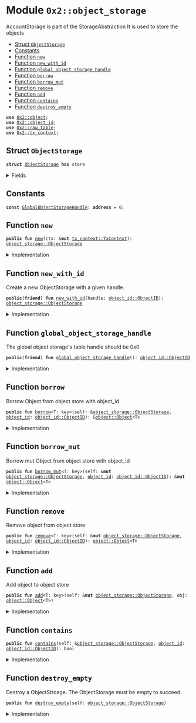 
<a name="0x2_object_storage"></a>

# Module `0x2::object_storage`

AccountStorage is part of the StorageAbstraction
It is used to store the objects


-  [Struct `ObjectStorage`](#0x2_object_storage_ObjectStorage)
-  [Constants](#@Constants_0)
-  [Function `new`](#0x2_object_storage_new)
-  [Function `new_with_id`](#0x2_object_storage_new_with_id)
-  [Function `global_object_storage_handle`](#0x2_object_storage_global_object_storage_handle)
-  [Function `borrow`](#0x2_object_storage_borrow)
-  [Function `borrow_mut`](#0x2_object_storage_borrow_mut)
-  [Function `remove`](#0x2_object_storage_remove)
-  [Function `add`](#0x2_object_storage_add)
-  [Function `contains`](#0x2_object_storage_contains)
-  [Function `destroy_empty`](#0x2_object_storage_destroy_empty)


<pre><code><b>use</b> <a href="object.md#0x2_object">0x2::object</a>;
<b>use</b> <a href="object_id.md#0x2_object_id">0x2::object_id</a>;
<b>use</b> <a href="raw_table.md#0x2_raw_table">0x2::raw_table</a>;
<b>use</b> <a href="tx_context.md#0x2_tx_context">0x2::tx_context</a>;
</code></pre>



<a name="0x2_object_storage_ObjectStorage"></a>

## Struct `ObjectStorage`



<pre><code><b>struct</b> <a href="object_storage.md#0x2_object_storage_ObjectStorage">ObjectStorage</a> <b>has</b> store
</code></pre>



<details>
<summary>Fields</summary>


<dl>
<dt>
<code>handle: <a href="object_id.md#0x2_object_id_ObjectID">object_id::ObjectID</a></code>
</dt>
<dd>

</dd>
</dl>


</details>

<a name="@Constants_0"></a>

## Constants


<a name="0x2_object_storage_GlobalObjectStorageHandle"></a>



<pre><code><b>const</b> <a href="object_storage.md#0x2_object_storage_GlobalObjectStorageHandle">GlobalObjectStorageHandle</a>: <b>address</b> = 0;
</code></pre>



<a name="0x2_object_storage_new"></a>

## Function `new`



<pre><code><b>public</b> <b>fun</b> <a href="object_storage.md#0x2_object_storage_new">new</a>(ctx: &<b>mut</b> <a href="tx_context.md#0x2_tx_context_TxContext">tx_context::TxContext</a>): <a href="object_storage.md#0x2_object_storage_ObjectStorage">object_storage::ObjectStorage</a>
</code></pre>



<details>
<summary>Implementation</summary>


<pre><code><b>public</b> <b>fun</b> <a href="object_storage.md#0x2_object_storage_new">new</a>(ctx: &<b>mut</b> TxContext): <a href="object_storage.md#0x2_object_storage_ObjectStorage">ObjectStorage</a> {
    <a href="object_storage.md#0x2_object_storage_ObjectStorage">ObjectStorage</a> {
        handle: <a href="raw_table.md#0x2_raw_table_new_table_handle">raw_table::new_table_handle</a>(ctx),
    }
}
</code></pre>



</details>

<a name="0x2_object_storage_new_with_id"></a>

## Function `new_with_id`

Create a new ObjectStorage with a given handle.


<pre><code><b>public</b>(<b>friend</b>) <b>fun</b> <a href="object_storage.md#0x2_object_storage_new_with_id">new_with_id</a>(handle: <a href="object_id.md#0x2_object_id_ObjectID">object_id::ObjectID</a>): <a href="object_storage.md#0x2_object_storage_ObjectStorage">object_storage::ObjectStorage</a>
</code></pre>



<details>
<summary>Implementation</summary>


<pre><code><b>public</b>(<b>friend</b>) <b>fun</b> <a href="object_storage.md#0x2_object_storage_new_with_id">new_with_id</a>(handle: ObjectID): <a href="object_storage.md#0x2_object_storage_ObjectStorage">ObjectStorage</a>{
    <a href="object_storage.md#0x2_object_storage_ObjectStorage">ObjectStorage</a> {
        handle,
    }
}
</code></pre>



</details>

<a name="0x2_object_storage_global_object_storage_handle"></a>

## Function `global_object_storage_handle`

The global object storage's table handle should be 0x0


<pre><code><b>public</b>(<b>friend</b>) <b>fun</b> <a href="object_storage.md#0x2_object_storage_global_object_storage_handle">global_object_storage_handle</a>(): <a href="object_id.md#0x2_object_id_ObjectID">object_id::ObjectID</a>
</code></pre>



<details>
<summary>Implementation</summary>


<pre><code><b>public</b>(<b>friend</b>) <b>fun</b> <a href="object_storage.md#0x2_object_storage_global_object_storage_handle">global_object_storage_handle</a>() : ObjectID {
    <a href="object_id.md#0x2_object_id_address_to_object_id">object_id::address_to_object_id</a>(<a href="object_storage.md#0x2_object_storage_GlobalObjectStorageHandle">GlobalObjectStorageHandle</a>)
}
</code></pre>



</details>

<a name="0x2_object_storage_borrow"></a>

## Function `borrow`

Borrow Object from object store with object_id


<pre><code><b>public</b> <b>fun</b> <a href="object_storage.md#0x2_object_storage_borrow">borrow</a>&lt;T: key&gt;(self: &<a href="object_storage.md#0x2_object_storage_ObjectStorage">object_storage::ObjectStorage</a>, <a href="object_id.md#0x2_object_id">object_id</a>: <a href="object_id.md#0x2_object_id_ObjectID">object_id::ObjectID</a>): &<a href="object.md#0x2_object_Object">object::Object</a>&lt;T&gt;
</code></pre>



<details>
<summary>Implementation</summary>


<pre><code><b>public</b> <b>fun</b> <a href="object_storage.md#0x2_object_storage_borrow">borrow</a>&lt;T: key&gt;(self: &<a href="object_storage.md#0x2_object_storage_ObjectStorage">ObjectStorage</a>, <a href="object_id.md#0x2_object_id">object_id</a>: ObjectID): &Object&lt;T&gt;{
    <a href="raw_table.md#0x2_raw_table_borrow">raw_table::borrow</a>&lt;ObjectID, Object&lt;T&gt;&gt;(&self.handle, <a href="object_id.md#0x2_object_id">object_id</a>)
}
</code></pre>



</details>

<a name="0x2_object_storage_borrow_mut"></a>

## Function `borrow_mut`

Borrow mut Object from object store with object_id


<pre><code><b>public</b> <b>fun</b> <a href="object_storage.md#0x2_object_storage_borrow_mut">borrow_mut</a>&lt;T: key&gt;(self: &<b>mut</b> <a href="object_storage.md#0x2_object_storage_ObjectStorage">object_storage::ObjectStorage</a>, <a href="object_id.md#0x2_object_id">object_id</a>: <a href="object_id.md#0x2_object_id_ObjectID">object_id::ObjectID</a>): &<b>mut</b> <a href="object.md#0x2_object_Object">object::Object</a>&lt;T&gt;
</code></pre>



<details>
<summary>Implementation</summary>


<pre><code><b>public</b> <b>fun</b> <a href="object_storage.md#0x2_object_storage_borrow_mut">borrow_mut</a>&lt;T: key&gt;(self: &<b>mut</b> <a href="object_storage.md#0x2_object_storage_ObjectStorage">ObjectStorage</a>, <a href="object_id.md#0x2_object_id">object_id</a>: ObjectID): &<b>mut</b> Object&lt;T&gt;{
    <a href="raw_table.md#0x2_raw_table_borrow_mut">raw_table::borrow_mut</a>&lt;ObjectID, Object&lt;T&gt;&gt;(&self.handle, <a href="object_id.md#0x2_object_id">object_id</a>)
}
</code></pre>



</details>

<a name="0x2_object_storage_remove"></a>

## Function `remove`

Remove object from object store


<pre><code><b>public</b> <b>fun</b> <a href="object_storage.md#0x2_object_storage_remove">remove</a>&lt;T: key&gt;(self: &<b>mut</b> <a href="object_storage.md#0x2_object_storage_ObjectStorage">object_storage::ObjectStorage</a>, <a href="object_id.md#0x2_object_id">object_id</a>: <a href="object_id.md#0x2_object_id_ObjectID">object_id::ObjectID</a>): <a href="object.md#0x2_object_Object">object::Object</a>&lt;T&gt;
</code></pre>



<details>
<summary>Implementation</summary>


<pre><code><b>public</b> <b>fun</b> <a href="object_storage.md#0x2_object_storage_remove">remove</a>&lt;T: key&gt;(self: &<b>mut</b> <a href="object_storage.md#0x2_object_storage_ObjectStorage">ObjectStorage</a>, <a href="object_id.md#0x2_object_id">object_id</a>: ObjectID): Object&lt;T&gt;{
    <a href="raw_table.md#0x2_raw_table_remove">raw_table::remove</a>&lt;ObjectID, Object&lt;T&gt;&gt;(&self.handle, <a href="object_id.md#0x2_object_id">object_id</a>)
}
</code></pre>



</details>

<a name="0x2_object_storage_add"></a>

## Function `add`

Add object to object store


<pre><code><b>public</b> <b>fun</b> <a href="object_storage.md#0x2_object_storage_add">add</a>&lt;T: key&gt;(self: &<b>mut</b> <a href="object_storage.md#0x2_object_storage_ObjectStorage">object_storage::ObjectStorage</a>, obj: <a href="object.md#0x2_object_Object">object::Object</a>&lt;T&gt;)
</code></pre>



<details>
<summary>Implementation</summary>


<pre><code><b>public</b> <b>fun</b> <a href="object_storage.md#0x2_object_storage_add">add</a>&lt;T: key&gt;(self: &<b>mut</b> <a href="object_storage.md#0x2_object_storage_ObjectStorage">ObjectStorage</a>, obj: Object&lt;T&gt;) {
    <a href="raw_table.md#0x2_raw_table_add">raw_table::add</a>&lt;ObjectID, Object&lt;T&gt;&gt;(&self.handle, <a href="object.md#0x2_object_id">object::id</a>(&obj), obj);
}
</code></pre>



</details>

<a name="0x2_object_storage_contains"></a>

## Function `contains`



<pre><code><b>public</b> <b>fun</b> <a href="object_storage.md#0x2_object_storage_contains">contains</a>(self: &<a href="object_storage.md#0x2_object_storage_ObjectStorage">object_storage::ObjectStorage</a>, <a href="object_id.md#0x2_object_id">object_id</a>: <a href="object_id.md#0x2_object_id_ObjectID">object_id::ObjectID</a>): bool
</code></pre>



<details>
<summary>Implementation</summary>


<pre><code><b>public</b> <b>fun</b> <a href="object_storage.md#0x2_object_storage_contains">contains</a>(self: &<a href="object_storage.md#0x2_object_storage_ObjectStorage">ObjectStorage</a>, <a href="object_id.md#0x2_object_id">object_id</a>: ObjectID): bool{
    <a href="raw_table.md#0x2_raw_table_contains">raw_table::contains</a>&lt;ObjectID&gt;(&self.handle, <a href="object_id.md#0x2_object_id">object_id</a>)
}
</code></pre>



</details>

<a name="0x2_object_storage_destroy_empty"></a>

## Function `destroy_empty`

Destroy a ObjectStroage. The ObjectStorage must be empty to succeed.


<pre><code><b>public</b> <b>fun</b> <a href="object_storage.md#0x2_object_storage_destroy_empty">destroy_empty</a>(self: <a href="object_storage.md#0x2_object_storage_ObjectStorage">object_storage::ObjectStorage</a>)
</code></pre>



<details>
<summary>Implementation</summary>


<pre><code><b>public</b> <b>fun</b> <a href="object_storage.md#0x2_object_storage_destroy_empty">destroy_empty</a>(self: <a href="object_storage.md#0x2_object_storage_ObjectStorage">ObjectStorage</a>) {
    <b>let</b> <a href="object_storage.md#0x2_object_storage_ObjectStorage">ObjectStorage</a>{handle} = self;
    <a href="raw_table.md#0x2_raw_table_destroy_empty">raw_table::destroy_empty</a>(&handle)
}
</code></pre>



</details>
